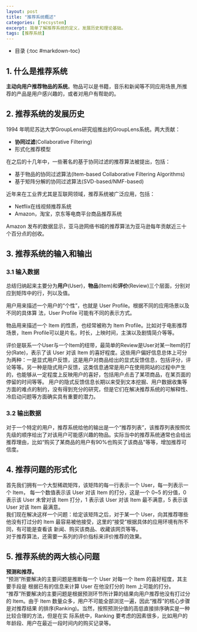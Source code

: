 ```yaml
---
layout: post
title: "推荐系统概述"
categories: [recsystem]
excerpt: 简单了解推荐系统的定义，发展历史和理论基础。
tags: [推荐系统]
---   
```

- 目录
{:toc #markdown-toc}


## **1. 什么是推荐系统**
**主动向用户推荐物品的系统**。物品可以是书籍，音乐和新闻等不同应用场景,所推荐的产品是用户感兴趣的，或者对用户有帮助的。

## **2. 推荐系统的发展历史**  
1994 年明尼苏达大学GroupLens研究组推出的GroupLens系统。两大贡献：
- **协同过滤**(Collaborative Filtering)
- 形式化推荐模型  

在之后的十几年中，一些著名的基于协同过滤的推荐算法被提出，包括：
- 基于物品的协同过滤算法(Item-based Collaborative Filtering Algorithms)
- 基于矩阵分解的协同过滤算法(SVD-based/NMF-based)

近年来在工业界尤其是互联网领域，推荐系统被广泛应用，包括：
- Netflix在线视频推荐系统
- Amazon，淘宝，京东等电商平台商品推荐系统

Amazon 发布的数据显示，亚马逊网络书城的推荐算法为亚马逊每年贡献近三十个百分点的创收。

## **3. 推荐系统的输入和输出**
### **3.1 输入数据**  
总结归纳起来主要分为**用户**(User)，**物品**(Item)和**评价**(Review)三个层面，分别对应到矩阵中的行，列以及值。  

用户用来描述一个用户的“个性”，也就是 User Profile。根据不同的应用场景以及不同的具体算
法，User Profile 可能有不同的表示方式。 
 
物品用来描述一个 Item 的性质，也经常被称为 Item Profile。比如对于电影推荐场景，Item Profile可以是片名，时长，上映时间，主演以及剧情简介等等。  

评价是联系一个User与一个Item的纽带，最简单的Review是User对某一Item的打分(Rate)，表示了该 User 对该 Item 的喜好程度。这些用户偏好信息总体上可分为两种：一是显式用户反馈，这是用户对商品给出的显式反馈信息，包括评分，评论等等。另一种是隐式用户反馈，这类信息通常是用户在使用网站的过程中产生的，也能够从一定程度上反映用户的喜好，包括用户点击了某项商品，在某页面的停留的时间等等。 用户的隐式反馈信息长期以来受到文本挖掘、用户数据收集等方面的难点的制约，没有得到充分的研究，但是它们在解决推荐系统的可解释性、冷启动问题等方面确实具有重要的潜力。  

### **3.2 输出数据**
对于一个特定的用户，推荐系统给他的输出是一个“推荐列表”，该推荐列表按照优先级的顺序给出了对该用户可能感兴趣的物品。实际当中的推荐系统通常也会给出推荐理由，比如“购买了某商品的用户有90%也购买了该商品"等等，增加推荐可信度。

## **4. 推荐问题的形式化**
首先我们拥有一个大型稀疏矩阵，该矩阵的每一行表示一个 User，每一列表示一个 Item，
每一个数值表示该 User 对该 Item 的打分，这是一个 0~5 的分值，0 表示该 User 未曾对该 Item
打分，1 表示该 User 对该 Item 最不满意，5 表示该 User 对该 Item 最满意。  
我们现在解决这样一个问题：给定该矩阵之后，对于某一个 User，向其推荐哪些他没有打过分的 Item 最容易被他接受，这里的“接受”根据具体的应用环境有所不同，有可能是查看该
新闻、购买该商品、收藏该网页等等。  
对于推荐算法，还需要一系列的评价指标来评价推荐的效果。

## **5. 推荐系统的两大核心问题**
**预测和推荐。**  
“预测”所要解决的主要问题是推断每一个 User 对每一个 Item 的喜好程度，其主要手段是
根据已有的信息来计算 User 在他没打分的 Item 上可能的打分。  
“推荐”所要解决的主要问题是根据预测环节所计算的结果向用户推荐他没有打过分的
Item。由于 Item 数量众多，用户不可能全部浏览一遍，因此“推荐”的核心步骤是对推荐结果
的排序(Ranking)。当然，按照预测分值的高低直接排序确实是一种比较合理的方法，但是在实
际系统中，Ranking 要考虑的因素很多，比如用户的年龄段、用户在最近一段时间内的购买记录等。
